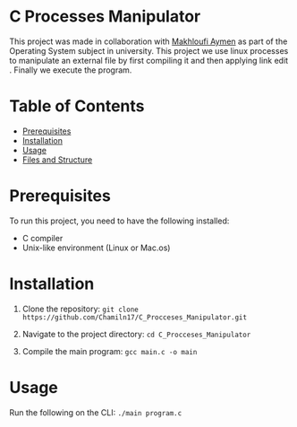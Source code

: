 # C Processes Manipulator
This project was made in collaboration with [Makhloufi Aymen](https://github.com/AymenMakhloufi) as part of the Operating System subject in university.
This project we use linux processes to manipulate an external file by first compiling it and then applying link edit . Finally we execute the program.
# Table of Contents

- [Prerequisites](#prerequisites)
- [Installation](#installation)
- [Usage](#usage)
- [Files and Structure](#files-and-structure)

# Prerequisites

To run this project, you need to have the following installed:

- C compiler
- Unix-like environment (Linux or Mac.os)

# Installation

1. Clone the repository:
   `git clone https://github.com/Chamiln17/C_Procceses_Manipulator.git`

2. Navigate to the project directory:
   `cd C_Procceses_Manipulator`
3. Compile the main program:
   `gcc main.c -o main`

# Usage
Run the following on the CLI:
`./main program.c`
